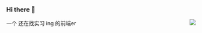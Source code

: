 ### Hi there 👋
<img align="right" src="https://github-readme-stats.vercel.app/api?username=wtdsn&show_icons=true&icon_color=CE1D2D&text_color=718096&bg_color=ffffff&hide_title=true" />

一个 还在找实习 ing 的前端er

<!--
**wtdsn/wtdsn** is a ✨ _special_ ✨ repository because its `README.md` (this file) appears on your GitHub profile.

Here are some ideas to get you started:

- 🔭 I’m currently working on ...
- 🌱 I’m currently learning ...
- 👯 I’m looking to collaborate on ...
- 🤔 I’m looking for help with ...
- 💬 Ask me about ...
- 📫 How to reach me: ...
- 😄 Pronouns: ...
- ⚡ Fun fact: ...
-->
